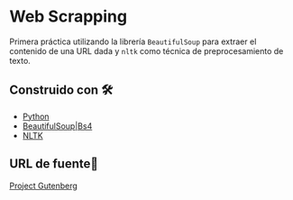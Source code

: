 # Web Scrapping
Primera práctica utilizando la librería `BeautifulSoup` para extraer el contenido de una URL dada y `nltk` como técnica de preprocesamiento de texto.


## Construido con 🛠
* [Python](https://https://www.python.org/)
* [BeautifulSoup|Bs4](https://www.crummy.com/software/BeautifulSoup/bs4/doc/)
* [NLTK](https://www.nltk.org/)

## URL de fuente🔎
[Project Gutenberg](https://www.gutenberg.org/)
